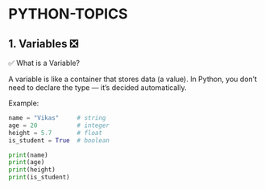# PYTHON-TOPICS

## 1. Variables ❎
✅ What is a Variable?

A variable is like a container that stores data (a value).
In Python, you don’t need to declare the type — it’s decided automatically.

Example:
```python
name = "Vikas"     # string
age = 20           # integer
height = 5.7       # float
is_student = True  # boolean

print(name)
print(age)
print(height)
print(is_student)

```
